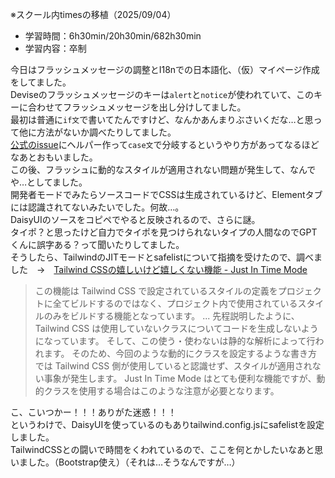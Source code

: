 ※スクール内timesの移植（2025/09/04）

- 学習時間：6h30min/20h30min/682h30min
- 学習内容：卒制

今日はフラッシュメッセージの調整とI18nでの日本語化、（仮）マイページ作成をしてました。  
Deviseのフラッシュメッセージのキーは`alert`と`notice`が使われていて、このキーに合わせてフラッシュメッセージを出し分けしてました。  
最初は普通に`if文`で書いてたんですけど、なんかあんまりぶさいくだな…と思って他に方法がないか調べたりしてました。  
[公式のissue](https://github.com/heartcombo/devise/issues/2051#issuecomment-381444285)にヘルパー作って`case文`で分岐するというやり方があってなるほどなあとおもいました。  
この後、フラッシュに動的なスタイルが適用されない問題が発生して、なんでや…としてました。  
開発者モードでみたらソースコードでCSSは生成されているけど、Elementタブには認識されてないみたいでした。何故…。  
DaisyUIのソースをコピペでやると反映されるので、さらに謎。  
タイポ？と思ったけど自力でタイポを見つけられないタイプの人間なのでGPTくんに誤字ある？って聞いたりしてました。  
そうしたら、TailwindのJITモードとsafelistについて指摘を受けたので、調べました　→　[Tailwind CSSの嬉しいけど嬉しくない機能 - Just In Time Mode](https://zenn.dev/maronn/articles/f66768982a2082)  
> この機能は Tailwind CSS で設定されているスタイルの定義をプロジェクトに全てビルドするのではなく、プロジェクト内で使用されているスタイルのみをビルドする機能となっています。
...
先程説明したように、Tailwind CSS は使用していないクラスについてコードを生成しないようになっています。
そして、この使う・使わないは静的な解析によって行われます。
そのため、今回のような動的にクラスを設定するような書き方では Tailwind CSS 側が使用していると認識せず、スタイルが適用されない事象が発生します。
Just In Time Mode はとても便利な機能ですが、動的クラスを使用する場合はこのような注意が必要となります。
  

こ、こいつかー！！！ありがた迷惑！！！  
というわけで、DaisyUIを使っているのもありtailwind.config.jsにsafelistを設定しました。  
TailwindCSSとの闘いで時間をくわれているので、ここを何とかしたいなあと思いました。（Bootstrap使え）（それは…そうなんですが…）  

